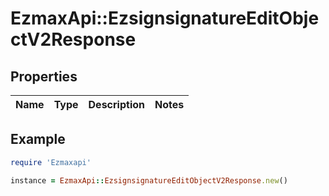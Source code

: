 # EzmaxApi::EzsignsignatureEditObjectV2Response

## Properties

| Name | Type | Description | Notes |
| ---- | ---- | ----------- | ----- |

## Example

```ruby
require 'Ezmaxapi'

instance = EzmaxApi::EzsignsignatureEditObjectV2Response.new()
```

